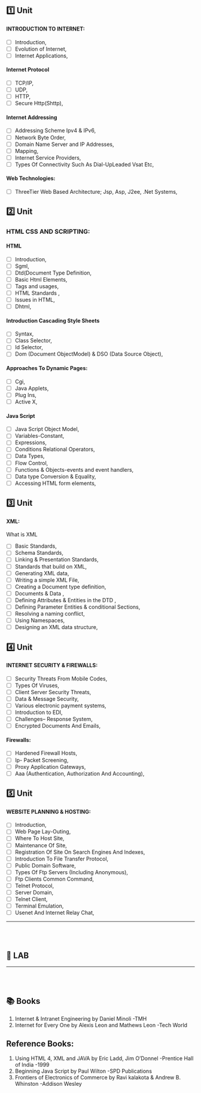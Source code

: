 ## 1️⃣ Unit

#### INTRODUCTION TO INTERNET:

- [ ] Introduction,
- [ ] Evolution of Internet,
- [ ] Internet Applications,

#### Internet Protocol

- [ ] TCP/IP,
- [ ] UDP,
- [ ] HTTP,
- [ ] Secure Http(Shttp),

#### Internet Addressing

- [ ] Addressing Scheme Ipv4 & IPv6,
- [ ] Network Byte Order,
- [ ] Domain Name Server and IP Addresses,
- [ ] Mapping,
- [ ] Internet Service Providers,
- [ ] Types Of Connectivity Such As Dial-UpLeaded Vsat Etc,

#### Web Technologies:

- [ ] ThreeTier Web Based Architecture; Jsp, Asp, J2ee, .Net Systems,

## 2️⃣ Unit

### HTML CSS AND SCRIPTING:

#### HTML

- [ ] Introduction,
- [ ] Sgml,
- [ ] Dtd(Document Type Definition,
- [ ] Basic Html Elements,
- [ ] Tags and usages,
- [ ] HTML Standards ,
- [ ] Issues in HTML,
- [ ] Dhtml,

#### Introduction Cascading Style Sheets

- [ ] Syntax,
- [ ] Class Selector,
- [ ] Id Selector,
- [ ] Dom (Document ObjectModel) & DSO (Data Source Object),

#### Approaches To Dynamic Pages:

- [ ] Cgi,
- [ ] Java Applets,
- [ ] Plug Ins,
- [ ] Active X,

#### Java Script

- [ ] Java Script Object Model,
- [ ] Variables-Constant,
- [ ] Expressions,
- [ ] Conditions Relational Operators,
- [ ] Data Types,
- [ ] Flow Control,
- [ ] Functions & Objects-events and event handlers,
- [ ] Data type Conversion & Equality,
- [ ] Accessing HTML form elements,

## 3️⃣ Unit

#### XML:

What is XML

- [ ] Basic Standards,
- [ ] Schema Standards,
- [ ] Linking & Presentation Standards,
- [ ] Standards that build on XML,
- [ ] Generating XML data,
- [ ] Writing a simple XML File,
- [ ] Creating a Document type definition,
- [ ] Documents & Data ,
- [ ] Defining Attributes & Entities in the DTD ,
- [ ] Defining Parameter Entities & conditional Sections,
- [ ] Resolving a naming conflict,
- [ ] Using Namespaces,
- [ ] Designing an XML data structure,

## 4️⃣ Unit

#### INTERNET SECURITY & FIREWALLS:

- [ ] Security Threats From Mobile Codes,
- [ ] Types Of Viruses,
- [ ] Client Server Security Threats,
- [ ] Data & Message Security,
- [ ] Various electronic payment systems,
- [ ] Introduction to EDI,
- [ ] Challenges– Response System,
- [ ] Encrypted Documents And Emails,

#### Firewalls:

- [ ] Hardened Firewall Hosts,
- [ ] Ip- Packet Screening,
- [ ] Proxy Application Gateways,
- [ ] Aaa (Authentication, Authorization And Accounting),

## 5️⃣ Unit

#### WEBSITE PLANNING & HOSTING:

- [ ] Introduction,
- [ ] Web Page Lay-Outing,
- [ ] Where To Host Site,
- [ ] Maintenance Of Site,
- [ ] Registration Of Site On Search Engines And Indexes,
- [ ] Introduction To File Transfer Protocol,
- [ ] Public Domain Software,
- [ ] Types Of Ftp Servers (Including Anonymous),
- [ ] Ftp Clients Common Command,
- [ ] Telnet Protocol,
- [ ] Server Domain,
- [ ] Telnet Client,
- [ ] Terminal Emulation,
- [ ] Usenet And Internet Relay Chat,

---

<br>
<br>

## 🧪 LAB

---

<br>
<br>

## 📚 Books

1. Internet & Intranet Engineering by Daniel Minoli -TMH
2. Internet for Every One by Alexis Leon and Mathews Leon -Tech World

## Reference Books:

1. Using HTML 4, XML and JAVA by Eric Ladd, Jim O’Donnel -Prentice Hall of India -1999
2. Beginning Java Script by Paul Wilton -SPD Publications
3. Frontiers of Electronics of Commerce by Ravi kalakota & Andrew B. Whinston -Addison Wesley
